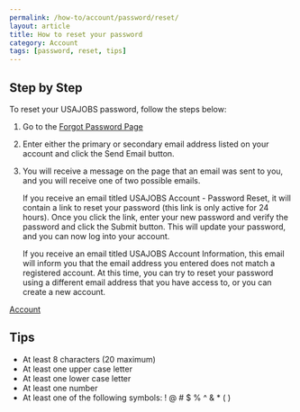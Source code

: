 ```yaml
---
permalink: /how-to/account/password/reset/
layout: article
title: How to reset your password
category: Account
tags: [password, reset, tips]
---
```


## Step by Step

To reset your USAJOBS password, follow the steps below:

1. Go to the [Forgot Password Page](https://www.usajobs.gov/Account/ForgotPassword)
2. Enter either the primary or secondary email address listed on your account and click the Send Email button.
3. You will receive a message on the page that an email was sent to you, and you will receive one of two possible emails.

   If you receive an email titled USAJOBS Account - Password Reset, it will contain a link to reset your password (this link is only active for 24 hours). Once you click the link, enter your new password and verify the password and click the Submit button. This will update your password, and you can now log into your account.

   If you receive an email titled USAJOBS Account Information, this email will inform you that the email address you entered does not match a registered account. At this time, you can try to reset your password using a different email address that you have access to, or you can create a new account.

[Account](https://my.usajobs.gov/Account/Account)

## Tips

* At least 8 characters (20 maximum)
* At least one upper case letter
* At least one lower case letter
* At least one number
* At least one of the following symbols: ! @ # $ % ^ & * ( )


